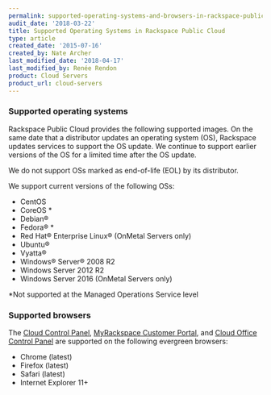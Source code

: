 ```yaml
---
permalink: supported-operating-systems-and-browsers-in-rackspace-public-cloud/
audit_date: '2018-03-22'
title: Supported Operating Systems in Rackspace Public Cloud
type: article
created_date: '2015-07-16'
created_by: Nate Archer
last_modified_date: '2018-04-17'
last_modified_by: Renée Rendon
product: Cloud Servers
product_url: cloud-servers
---
```


### Supported operating systems

Rackspace Public Cloud provides the following supported images. 
On the same date that a distributor updates an operating system (OS), Rackspace updates services to support 
the OS update. We continue to support earlier versions of the OS for a limited time after the OS update.

We do not support OSs marked as end-of-life (EOL) by its distributor.

We support current versions of the following OSs:

-   CentOS
-   CoreOS *
-   Debian®
-   Fedora® *
-   Red Hat® Enterprise Linux® (OnMetal Servers only)
-   Ubuntu®
-   Vyatta®
-   Windows® Server® 2008 R2
-   Windows Server 2012 R2
-   Windows Server 2016 (OnMetal Servers only)

*Not supported at the Managed Operations Service level

### Supported browsers

The [Cloud Control Panel](http://mycloud.rackspace.com), [MyRackspace Customer Portal](https://my.rackspace.com/portal/auth/login), and [Cloud Office Control Panel](https://cp.rackspace.com) are supported on the following evergreen browsers:

- Chrome (latest)
- Firefox (latest)
- Safari (latest)
- Internet Explorer 11+
